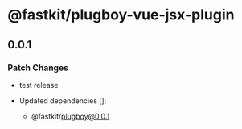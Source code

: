 # @fastkit/plugboy-vue-jsx-plugin

## 0.0.1

### Patch Changes

- test release

- Updated dependencies []:
  - @fastkit/plugboy@0.0.1

